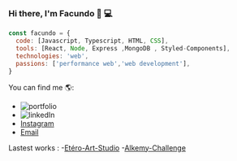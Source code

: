 ### Hi there, I'm Facundo 👋 💻  

```js
const facundo = {
  code: [Javascript, Typescript, HTML, CSS],
  tools: [React, Node, Express ,MongoDB , Styled-Components],
  technologies: 'web',
  passions: ['performance web','web development'],
}
```
You can find me 🌎:
- [<img align="left" alt="portfolio" src="https://img.shields.io/badge/portfolio-%2312100E.svg"/>](https://facundocolavini.github.io/MyPortfolio/)
- [<img align="left" alt="linkedIn" src="https://img.shields.io/badge/linkedIn-%2312100E.svg?"/>](https://www.linkedin.com/in/facundo-colavini/)
- [Instagram](https://www.instagram.com/facundocolavini/)
- [Email](facu_colavini@hotmail.com)

Lastest works :
  -[Etéro-Art-Studio](https://etereo-art-studio.netlify.app/)
  -[Alkemy-Challenge](https://github.com/facundocolavini/superheroes)
<!--
**facundocolavini/facundocolavini** is a ✨ _special_ ✨ repository because its `README.md` (this file) appears on your GitHub profile.

Here are some ideas to get you started:

- 🔭 I’m currently working on drexler portfolio a project freelance
- 🌱 I’m currently learning ...
- 👯 I’m looking to collaborate on ...
- 🤔 I’m looking for help with ...
- 💬 Ask me about ...
- 📫 How to reach me: ...
- 😄 Pronouns: ...
- ⚡ Fun fact: ...
-->
